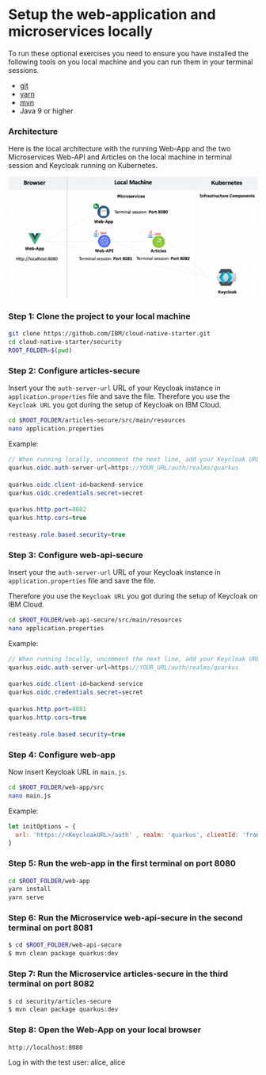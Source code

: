 # Setup the web-application and microservices locally

To run these optional exercises you need to ensure you have installed the following tools on you local machine and you can run them in your terminal sessions.

* [git](https://git-scm.com/book/en/v2/Getting-Started-Installing-Git)
* [yarn](https://yarnpkg.com)
* [mvn](https://maven.apache.org/ref/3.6.3/maven-embedder/cli.html)
* Java 9 or higher

### Architecture 

Here is the local architecture with the running Web-App and the two Microservices Web-API and Articles on the local machine in terminal session and Keycloak running on Kubernetes.

![](../../images/architecture-local.png)

### Step 1: Clone the project to your local machine

```sh
git clone https://github.com/IBM/cloud-native-starter.git
cd cloud-native-starter/security
ROOT_FOLDER=$(pwd) 
```

### Step 2: Configure articles-secure

Insert your the `auth-server-url` URL of your Keycloak instance in `application.properties` file and save the file.
Therefore you use the `Keycloak URL` you got during the setup of Keycloak on IBM Cloud. 

```sh
cd $ROOT_FOLDER/articles-secure/src/main/resources
nano application.properties
```

Example:

```Java
// When running locally, uncomment the next line, add your Keycloak URL, must end on '/auth/realms/quarkus'
quarkus.oidc.auth-server-url=https://YOUR_URL/auth/realms/quarkus

quarkus.oidc.client-id=backend-service
quarkus.oidc.credentials.secret=secret

quarkus.http.port=8082
quarkus.http.cors=true

resteasy.role.based.security=true
```

### Step 3: Configure web-api-secure

Insert your the `auth-server-url` URL of your Keycloak instance in `application.properties` file and save the file.

Therefore you use the `Keycloak URL` you got during the setup of Keycloak on IBM Cloud.

```sh
cd $ROOT_FOLDER/web-api-secure/src/main/resources
nano application.properties
```

Example:

```Java
// When running locally, uncomment the next line, add your Keycloak URL, must end on '/auth/realms/quarkus'
quarkus.oidc.auth-server-url=https://YOUR_URL/auth/realms/quarkus

quarkus.oidc.client-id=backend-service
quarkus.oidc.credentials.secret=secret

quarkus.http.port=8081
quarkus.http.cors=true

resteasy.role.based.security=true
```

### Step 4: Configure web-app

Now insert Keycloak URL in `main.js`.

```sh
cd $ROOT_FOLDER/web-app/src
nano main.js
```

Example:

```JavaScript
let initOptions = {
  url: 'https://<KeycloakURL>/auth' , realm: 'quarkus', clientId: 'frontend', onLoad: 'login-required'
}
```

### Step 5: Run the web-app in the first terminal on port 8080

```sh
cd $ROOT_FOLDER/web-app
yarn install
yarn serve
```

### Step 6: Run the Microservice web-api-secure in the second terminal on port 8081

```sh
$ cd $ROOT_FOLDER/web-api-secure
$ mvn clean package quarkus:dev
```

### Step 7: Run the Microservice articles-secure in the third terminal on port 8082

```sh
$ cd security/articles-secure
$ mvn clean package quarkus:dev
```

### Step 8: Open the Web-App on your local browser

```
http://localhost:8080
```

Log in with the test user: alice, alice
